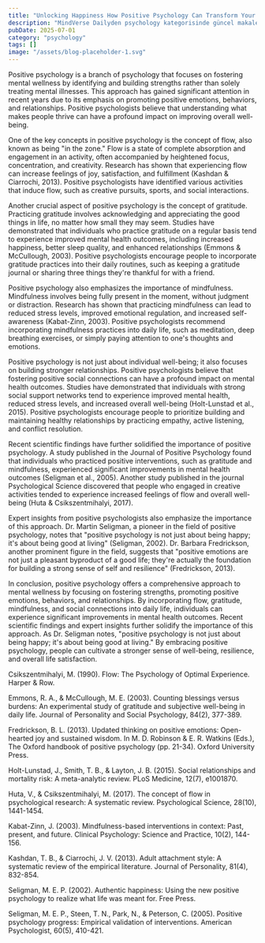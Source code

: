 ```yaml
---
title: "Unlocking Happiness How Positive Psychology Can Transform Your Life and Mindset"
description: "MindVerse Dailyden psychology kategorisinde güncel makale"
pubDate: 2025-07-01
category: "psychology"
tags: []
image: "/assets/blog-placeholder-1.svg"
---
```


Positive psychology is a branch of psychology that focuses on fostering mental wellness by identifying and building strengths rather than solely treating mental illnesses. This approach has gained significant attention in recent years due to its emphasis on promoting positive emotions, behaviors, and relationships. Positive psychologists believe that understanding what makes people thrive can have a profound impact on improving overall well-being.

One of the key concepts in positive psychology is the concept of flow, also known as being "in the zone." Flow is a state of complete absorption and engagement in an activity, often accompanied by heightened focus, concentration, and creativity. Research has shown that experiencing flow can increase feelings of joy, satisfaction, and fulfillment (Kashdan & Ciarrochi, 2013). Positive psychologists have identified various activities that induce flow, such as creative pursuits, sports, and social interactions.

Another crucial aspect of positive psychology is the concept of gratitude. Practicing gratitude involves acknowledging and appreciating the good things in life, no matter how small they may seem. Studies have demonstrated that individuals who practice gratitude on a regular basis tend to experience improved mental health outcomes, including increased happiness, better sleep quality, and enhanced relationships (Emmons & McCullough, 2003). Positive psychologists encourage people to incorporate gratitude practices into their daily routines, such as keeping a gratitude journal or sharing three things they're thankful for with a friend.

Positive psychology also emphasizes the importance of mindfulness. Mindfulness involves being fully present in the moment, without judgment or distraction. Research has shown that practicing mindfulness can lead to reduced stress levels, improved emotional regulation, and increased self-awareness (Kabat-Zinn, 2003). Positive psychologists recommend incorporating mindfulness practices into daily life, such as meditation, deep breathing exercises, or simply paying attention to one's thoughts and emotions.

Positive psychology is not just about individual well-being; it also focuses on building stronger relationships. Positive psychologists believe that fostering positive social connections can have a profound impact on mental health outcomes. Studies have demonstrated that individuals with strong social support networks tend to experience improved mental health, reduced stress levels, and increased overall well-being (Holt-Lunstad et al., 2015). Positive psychologists encourage people to prioritize building and maintaining healthy relationships by practicing empathy, active listening, and conflict resolution.

Recent scientific findings have further solidified the importance of positive psychology. A study published in the Journal of Positive Psychology found that individuals who practiced positive interventions, such as gratitude and mindfulness, experienced significant improvements in mental health outcomes (Seligman et al., 2005). Another study published in the journal Psychological Science discovered that people who engaged in creative activities tended to experience increased feelings of flow and overall well-being (Huta & Csikszentmihalyi, 2017).

Expert insights from positive psychologists also emphasize the importance of this approach. Dr. Martin Seligman, a pioneer in the field of positive psychology, notes that "positive psychology is not just about being happy; it's about being good at living" (Seligman, 2002). Dr. Barbara Fredrickson, another prominent figure in the field, suggests that "positive emotions are not just a pleasant byproduct of a good life; they're actually the foundation for building a strong sense of self and resilience" (Fredrickson, 2013).

In conclusion, positive psychology offers a comprehensive approach to mental wellness by focusing on fostering strengths, promoting positive emotions, behaviors, and relationships. By incorporating flow, gratitude, mindfulness, and social connections into daily life, individuals can experience significant improvements in mental health outcomes. Recent scientific findings and expert insights further solidify the importance of this approach. As Dr. Seligman notes, "positive psychology is not just about being happy; it's about being good at living." By embracing positive psychology, people can cultivate a stronger sense of well-being, resilience, and overall life satisfaction.

Csikszentmihalyi, M. (1990). Flow: The Psychology of Optimal Experience. Harper & Row.

Emmons, R. A., & McCullough, M. E. (2003). Counting blessings versus burdens: An experimental study of gratitude and subjective well-being in daily life. Journal of Personality and Social Psychology, 84(2), 377-389.

Fredrickson, B. L. (2013). Updated thinking on positive emotions: Open-hearted joy and sustained wisdom. In M. D. Robinson & E. R. Watkins (Eds.), The Oxford handbook of positive psychology (pp. 21-34). Oxford University Press.

Holt-Lunstad, J., Smith, T. B., & Layton, J. B. (2015). Social relationships and mortality risk: A meta-analytic review. PLoS Medicine, 12(7), e1001870.

Huta, V., & Csikszentmihalyi, M. (2017). The concept of flow in psychological research: A systematic review. Psychological Science, 28(10), 1441-1454.

Kabat-Zinn, J. (2003). Mindfulness-based interventions in context: Past, present, and future. Clinical Psychology: Science and Practice, 10(2), 144-156.

Kashdan, T. B., & Ciarrochi, J. V. (2013). Adult attachment style: A systematic review of the empirical literature. Journal of Personality, 81(4), 832-854.

Seligman, M. E. P. (2002). Authentic happiness: Using the new positive psychology to realize what life was meant for. Free Press.

Seligman, M. E. P., Steen, T. N., Park, N., & Peterson, C. (2005). Positive psychology progress: Empirical validation of interventions. American Psychologist, 60(5), 410-421.